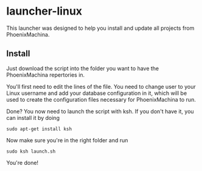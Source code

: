 # launcher-linux
This launcher was designed to help you install and update all projects from PhoenixMachina.

## Install
Just download the script into the folder you want to have the PhoenixMachina repertories in.

You'll first need to edit the lines of the file. You need to change user to your Linux username and add your database configuration in it, which will be used to create the configuration files necessary for PhoenixMachina to run. 

Done? You now need to launch the script with ksh. If you don't have it, you can install it by doing
```
sudo apt-get install ksh
```

Now make sure you're in the right folder and run
```
sudo ksh launch.sh
```

You're done!
